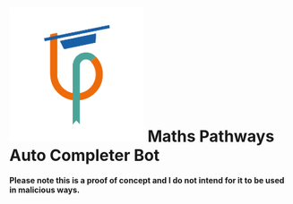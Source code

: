 # ![Logo](/images/mptransparent.png) Maths Pathways Auto Completer Bot
**Please note this is a proof of concept and I do not intend for it to be used in malicious ways.**

